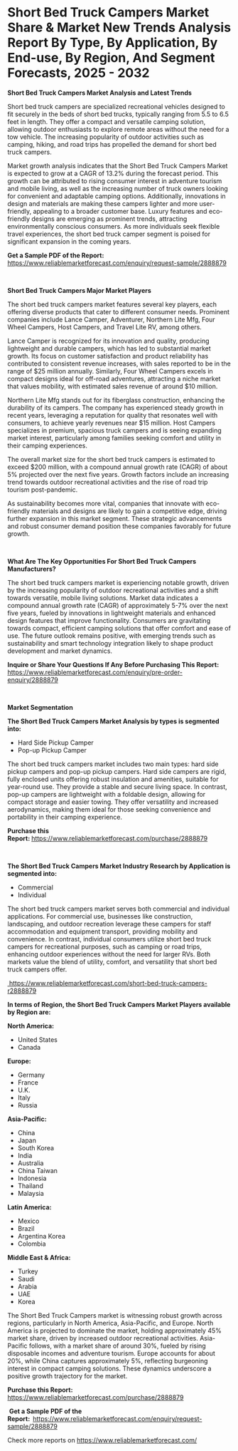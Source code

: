 <p><h1>Short Bed Truck Campers Market Share & Market New Trends Analysis Report By Type, By Application, By End-use, By Region, And Segment Forecasts, 2025 - 2032</h1></p><p><strong>Short Bed Truck Campers Market Analysis and Latest Trends</strong></p>
<p><p>Short bed truck campers are specialized recreational vehicles designed to fit securely in the beds of short bed trucks, typically ranging from 5.5 to 6.5 feet in length. They offer a compact and versatile camping solution, allowing outdoor enthusiasts to explore remote areas without the need for a tow vehicle. The increasing popularity of outdoor activities such as camping, hiking, and road trips has propelled the demand for short bed truck campers.</p><p>Market growth analysis indicates that the Short Bed Truck Campers Market is expected to grow at a CAGR of 13.2% during the forecast period. This growth can be attributed to rising consumer interest in adventure tourism and mobile living, as well as the increasing number of truck owners looking for convenient and adaptable camping options. Additionally, innovations in design and materials are making these campers lighter and more user-friendly, appealing to a broader customer base. Luxury features and eco-friendly designs are emerging as prominent trends, attracting environmentally conscious consumers. As more individuals seek flexible travel experiences, the short bed truck camper segment is poised for significant expansion in the coming years.</p></p>
<p><strong>Get a Sample PDF of the Report:&nbsp;</strong> <a href="https://www.reliablemarketforecast.com/enquiry/request-sample/2888879?utm_campaign=2308&utm_medium=2&utm_source=Github&utm_content=ia&utm_term=14032025&utm_id=short-bed-truck-campers">https://www.reliablemarketforecast.com/enquiry/request-sample/2888879</a></p>
<p>&nbsp;</p>
<p><strong>Short Bed Truck Campers Major Market Players</strong></p>
<p><p>The short bed truck campers market features several key players, each offering diverse products that cater to different consumer needs. Prominent companies include Lance Camper, Adventurer, Northern Lite Mfg, Four Wheel Campers, Host Campers, and Travel Lite RV, among others.</p><p>Lance Camper is recognized for its innovation and quality, producing lightweight and durable campers, which has led to substantial market growth. Its focus on customer satisfaction and product reliability has contributed to consistent revenue increases, with sales reported to be in the range of $25 million annually. Similarly, Four Wheel Campers excels in compact designs ideal for off-road adventures, attracting a niche market that values mobility, with estimated sales revenue of around $10 million.</p><p>Northern Lite Mfg stands out for its fiberglass construction, enhancing the durability of its campers. The company has experienced steady growth in recent years, leveraging a reputation for quality that resonates well with consumers, to achieve yearly revenues near $15 million. Host Campers specializes in premium, spacious truck campers and is seeing expanding market interest, particularly among families seeking comfort and utility in their camping experiences.</p><p>The overall market size for the short bed truck campers is estimated to exceed $200 million, with a compound annual growth rate (CAGR) of about 5% projected over the next five years. Growth factors include an increasing trend towards outdoor recreational activities and the rise of road trip tourism post-pandemic.</p><p>As sustainability becomes more vital, companies that innovate with eco-friendly materials and designs are likely to gain a competitive edge, driving further expansion in this market segment. These strategic advancements and robust consumer demand position these companies favorably for future growth.</p></p>
<p>&nbsp;</p>
<p><strong>What Are The Key Opportunities For Short Bed Truck Campers Manufacturers?</strong></p>
<p><p>The short bed truck campers market is experiencing notable growth, driven by the increasing popularity of outdoor recreational activities and a shift towards versatile, mobile living solutions. Market data indicates a compound annual growth rate (CAGR) of approximately 5-7% over the next five years, fueled by innovations in lightweight materials and enhanced design features that improve functionality. Consumers are gravitating towards compact, efficient camping solutions that offer comfort and ease of use. The future outlook remains positive, with emerging trends such as sustainability and smart technology integration likely to shape product development and market dynamics.</p></p>
<p><strong>Inquire or Share Your Questions If Any Before Purchasing This Report:</strong> <a href="https://www.reliablemarketforecast.com/enquiry/pre-order-enquiry/2888879?utm_campaign=2308&utm_medium=2&utm_source=Github&utm_content=ia&utm_term=14032025&utm_id=short-bed-truck-campers">https://www.reliablemarketforecast.com/enquiry/pre-order-enquiry/2888879</a></p>
<p>&nbsp;</p>
<p><strong>Market Segmentation</strong></p>
<p><strong>The Short Bed Truck Campers Market Analysis by types is segmented into:</strong></p>
<p><ul><li>Hard Side Pickup Camper</li><li>Pop-up Pickup Camper</li></ul></p>
<p><p>The short bed truck campers market includes two main types: hard side pickup campers and pop-up pickup campers. Hard side campers are rigid, fully enclosed units offering robust insulation and amenities, suitable for year-round use. They provide a stable and secure living space. In contrast, pop-up campers are lightweight with a foldable design, allowing for compact storage and easier towing. They offer versatility and increased aerodynamics, making them ideal for those seeking convenience and portability in their camping experience.</p></p>
<p><strong>Purchase this Report:&nbsp;</strong><a href="https://www.reliablemarketforecast.com/purchase/2888879?utm_campaign=2308&utm_medium=2&utm_source=Github&utm_content=ia&utm_term=14032025&utm_id=short-bed-truck-campers">https://www.reliablemarketforecast.com/purchase/2888879</a></p>
<p>&nbsp;</p>
<p><strong>The Short Bed Truck Campers Market Industry Research by Application is segmented into:</strong></p>
<p><ul><li>Commercial</li><li>Individual</li></ul></p>
<p><p>The short bed truck campers market serves both commercial and individual applications. For commercial use, businesses like construction, landscaping, and outdoor recreation leverage these campers for staff accommodation and equipment transport, providing mobility and convenience. In contrast, individual consumers utilize short bed truck campers for recreational purposes, such as camping or road trips, enhancing outdoor experiences without the need for larger RVs. Both markets value the blend of utility, comfort, and versatility that short bed truck campers offer.</p></p>
<p><a href="https://www.reliablemarketforecast.com/short-bed-truck-campers-r2888879?utm_campaign=2308&utm_medium=2&utm_source=Github&utm_content=ia&utm_term=14032025&utm_id=short-bed-truck-campers">&nbsp;https://www.reliablemarketforecast.com/short-bed-truck-campers-r2888879</a></p>
<p><strong>In terms of Region, the Short Bed Truck Campers Market Players available by Region are:</strong></p>
<p>
    <p> <strong> North America: </strong>
        <ul>
            <li>United States</li>
            <li>Canada</li>
        </ul>
        </p> 
    <p> <strong> Europe: </strong>
        <ul>
            <li>Germany</li>
            <li>France</li>
            <li>U.K.</li>
            <li>Italy</li>
            <li>Russia</li>
        </ul>
        </p> 
    <p> <strong> Asia-Pacific: </strong>
        <ul>
            <li>China</li>
            <li>Japan</li>
            <li>South Korea</li>
            <li>India</li>
            <li>Australia</li>
            <li>China Taiwan</li>
            <li>Indonesia</li>
            <li>Thailand</li>
            <li>Malaysia</li>
        </ul>
        </p> 
    <p> <strong> Latin America: </strong>
        <ul>
            <li>Mexico</li>
            <li>Brazil</li>
            <li>Argentina Korea</li>
            <li>Colombia</li>
        </ul>
        </p> 
    <p> <strong> Middle East & Africa: </strong>
        <ul>
            <li>Turkey</li>
            <li>Saudi</li>
            <li>Arabia</li>
            <li>UAE</li>
            <li>Korea</li>
        </ul>
    </p>
    </p>
<p><p>The Short Bed Truck Campers market is witnessing robust growth across regions, particularly in North America, Asia-Pacific, and Europe. North America is projected to dominate the market, holding approximately 45% market share, driven by increased outdoor recreational activities. Asia-Pacific follows, with a market share of around 30%, fueled by rising disposable incomes and adventure tourism. Europe accounts for about 20%, while China captures approximately 5%, reflecting burgeoning interest in compact camping solutions. These dynamics underscore a positive growth trajectory for the market.</p></p>
<p><strong>Purchase this Report: </strong><a href="https://www.reliablemarketforecast.com/purchase/2888879?utm_campaign=2308&utm_medium=2&utm_source=Github&utm_content=ia&utm_term=14032025&utm_id=short-bed-truck-campers">https://www.reliablemarketforecast.com/purchase/2888879</a></p>
<p>&nbsp;<strong>Get a Sample PDF of the Report:&nbsp;&nbsp;</strong><a href="https://www.reliablemarketforecast.com/enquiry/request-sample/2888879?utm_campaign=2308&utm_medium=2&utm_source=Github&utm_content=ia&utm_term=14032025&utm_id=short-bed-truck-campers">https://www.reliablemarketforecast.com/enquiry/request-sample/2888879</a></p>
<p><strong></strong></p>
<p>Check more reports on <a href="https://www.reliablemarketforecast.com/?utm_campaign=2308&utm_medium=2&utm_source=Github&utm_content=ia&utm_term=14032025&utm_id=short-bed-truck-campers">https://www.reliablemarketforecast.com/</a></p>